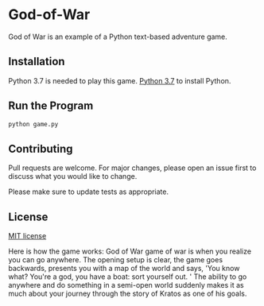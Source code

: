 # God-of-War

God of War is an example of a Python text-based adventure game.

## Installation

Python 3.7 is needed to play this game.  [Python 3.7](https://www.python.org/downloads/) to install Python.

## Run the Program

```python
python game.py
```

## Contributing
Pull requests are welcome. For major changes, please open an issue first to discuss what you would like to change.

Please make sure to update tests as appropriate.

## License
[MIT license](https://choosealicense.com/licenses/mit/)

Here is how the game works:
God of War game of war is when you realize you can go anywhere. The opening setup is clear, the game goes backwards, presents you with a map of the world and says, 'You know what? You're a god, you have a boat: sort yourself out. ' The ability to go anywhere and do something in a semi-open world suddenly makes it as much about your journey through the story of Kratos as one of his goals.
